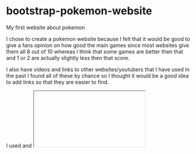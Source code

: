 # bootstrap-pokemon-website
My first website about pokemon

I chose to create a pokemon website because I felt that it would be good to give a fans opinion on how good the main games 
since most websites give them all 8 out of 10 whereas I think that some games are better then that 
and 1 or 2 are actually slightly less then that score.

I also have videos and links to other websites/youtubers that I have used in the past I found all of these by chance 
so I thought it would be a good idea to add links so that they are easier to find.

I used <link> and <iframe> tags to get the videos and links onto my website.

The images that I used on the website were all taken by me and were all pokemon games that I owned.

I hope you enjoy the website.
